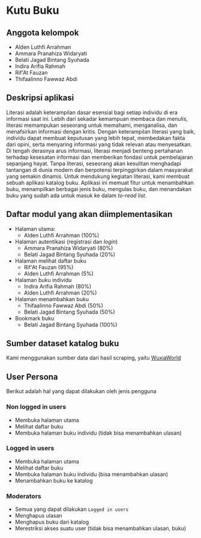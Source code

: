 # Kutu Buku
## Anggota kelompok
- Alden Luthfi Arrahman
- Ammara Pranahiza Widaryati
- Belati Jagad Bintang Syuhada
- Indira Arifia Rahmah
- Rif'At Fauzan
- Thifaalinno Fawwaz Abdi

## Deskripsi aplikasi
Literasi adalah keterampilan dasar esensial bagi setiap individu di era informasi saat ini. Lebih dari sekadar kemampuan membaca dan menulis, literasi memampukan seseorang untuk memahami, menganalisa, dan menafsirkan informasi dengan kritis. Dengan keterampilan literasi yang baik, individu dapat membuat keputusan yang lebih tepat, membedakan fakta dari opini, serta menyaring informasi yang tidak relevan atau menyesatkan. Di tengah derasnya arus informasi, literasi menjadi benteng pertahanan terhadap kesesatan informasi dan memberikan fondasi untuk pembelajaran sepanjang hayat. Tanpa literasi, seseorang akan kesulitan menghadapi tantangan di dunia modern dan berpotensi terpinggirkan dalam masyarakat yang semakin dinamis. Untuk mendukung kegiatan literasi, kami membuat sebuah aplikasi katalog buku. Aplikasi ini memuat fitur untuk menambahkan buku, menampilkan berbagai jenis buku, mengulas buku, dan menandakan buku yang sudah ada untuk masuk ke dalam *to-read list*. 

## Daftar modul yang akan diimplementasikan
- Halaman utama:
  - Alden Luthfi Arrahman (100%)
- Halaman autentikasi (registrasi dan *login*)
  - Ammara Pranahiza Widaryati (80%)
  - Belati Jagad Bintang Syuhada (20%)
- Halaman melihat daftar buku
  - Rif'At Fauzan (95%)
  - Alden Luthfi Arrahman (5%)
- Halaman buku individu
  - Indira Arifia Rahmah (80%)
  - Alden Luthfi Arrahman (20%)
- Halaman menambahkan buku
  - Thifaalinno Fawwaz Abdi (50%)
  - Belati Jagad Bintang Syuhada (50%)
- Bookmark buku
  - Belati Jagad Bintang Syuhada (100%)

## Sumber dataset katalog buku
Kami menggunakan sumber data dari hasil scraping, yaitu [WuxiaWorld](https://wuxiaworld.com)

## User Persona
Berikut adalah hal yang dapat dilakukan oleh jenis pengguna
### Non logged in users
- Membuka halaman utama
- Melihat daftar buku
- Membuka halaman buku individu (tidak bisa menambahkan ulasan)
### Logged in users
- Membuka halaman utama
- Melihat daftar buku
- Membuka halaman buku individu (bisa menambahkan ulasan)
- Menambahkan buku ke katalog
### Moderators
- Semua yang dapat dilakukan `Logged in users`
- Menghapus ulasan
- Menghapus buku dari katalog
- Merestriksi akses suatu user (tidak bisa menambahkan ulasan, buku)
